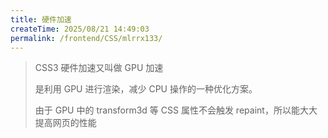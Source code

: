 ```yaml
---
title: 硬件加速
createTime: 2025/08/21 14:49:03
permalink: /frontend/CSS/mlrrx133/
---
```


> CSS3 硬件加速又叫做 GPU 加速
>
> 是利用 GPU 进行渲染，减少 CPU 操作的一种优化方案。
>
> 由于 GPU 中的 transform3d 等 CSS 属性不会触发 repaint，所以能大大提高网页的性能

